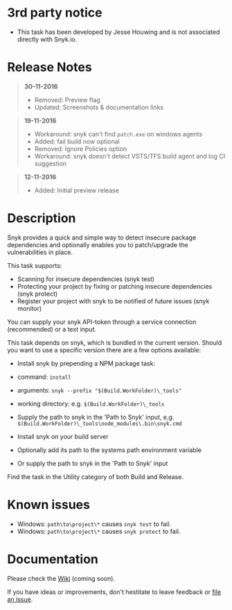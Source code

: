 # 3rd party notice

* This task has been developed by Jesse Houwing and is not associated directly with Snyk.io.

# Release Notes

> **30-11-2016**
> - Removed: Preview flag
> - Updated: Screenshots & documentation links 

> **19-11-2016**
> - Workaround: snyk can't find `patch.exe` on windows agents
> - Added: fail build now optional
> - Removed: Ignore Policies option
> - Workaround: snyk doesn't detect VSTS/TFS build agent and log CI suggestion

> **12-11-2016**
> - Added: Initial preview release

# Description

Snyk provides a quick and simple way to detect insecure package dependencies and optionally enables you to patch/upgrade the vulnerabilities in place.

This task supports:

 * Scanning for insecure dependencies (snyk test)
 * Protecting your project by fixing or patching insecure dependencies (snyk protect)
 * Register your project with snyk to be notified of future issues (snyk monitor)
 
You can supply your snyk API-token through a service connection (recommended) or a text input.
 
This task depends on snyk, which is bundled in the current version. Should you want to use a specific version there are a few options available:

 * Install snyk by prepending a NPM package task:
  * command: `install`
  * arguments: `snyk --prefix "$(Build.WorkFolder)\_tools"`
  * working directory: e.g. `$(Build.WorkFolder)\_tools`
  * Supply the path to snyk in the 'Path to Snyk' input, e.g. `$(Build.WorkFolder)\_tools\node_modules\.bin\snyk.cmd`

 * Install snyk on your build server
  * Optionally add its path to the systems path environment variable
  * Or supply the path to snyk in the 'Path to Snyk' input

Find the task in the Utility category of both Build and Release.

# Known issues
 
 * Windows: `path\to\project\*` causes `snyk test` to fail.
 * Windows: `path\to\project\*` causes `snyk protect` to fail.
 
# Documentation

Please check the [Wiki](https://github.com/jessehouwing/vsts-snyk-task/wiki) (coming soon).

If you have ideas or improvements, don't hestitate to leave feedback or [file an issue](https://github.com/jessehouwing/vsts-snyk-task/issues).
